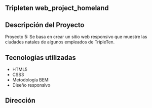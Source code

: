 ## Tripleten web_project_homeland

## Descripción del Proyecto

Proyecto 5: Se basa en crear un sitio web responsivo que muestre las ciudades natales de algunos empleados de TripleTen.

## Tecnologías utilizadas

- HTML5
- CSS3
- Metodología BEM
- Diseño responsivo

## Dirección
